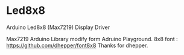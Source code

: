 # Led8x8
Arduino Led8x8 (Max7219) Display Driver


Max7219 Arduino Library modify form Adruino Playground.
8x8 font :  https://github.com/dhepper/font8x8
Thanks for dhepper.
